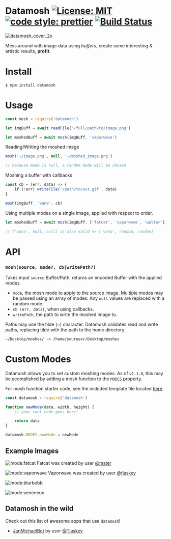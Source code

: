 # Datamosh [![License: MIT](https://img.shields.io/badge/license-MIT-blue)](https://opensource.org/licenses/MIT) [![code style: prettier](https://img.shields.io/badge/code_style-prettier-ff69b4.svg)](https://github.com/prettier/prettier) [![Build Status](https://travis-ci.com/mster/datamosh.svg?branch=master)](https://travis-ci.com/mster/datamosh)

![datamosh_cover_2x](https://user-images.githubusercontent.com/15038724/122327314-838e3d80-cee2-11eb-89d8-e315556797ba.png)

Mess around with image data using _buffers_, create some interesting & artistic results, **profit**.

# Install

```
$ npm install datamosh
```

# Usage

```js
const mosh = require('datamosh')

let imgBuff = await readFile('/full/path/to/image.png')

let moshedBuff = await mosh(imgBuff, 'vaporwave')
```

Reading/Writing the moshed image

```js
mosh('~/image.png', null, '~/moshed_image.png')

// because mode is null, a random mode will be chosen
```

Moshing a buffer with callbacks

```js
const cb = (err, data) => {
    if (!err) writeFile('/path/to/out.gif', data)
}

mosh(imgBuff, 'vana', cb)
```

Using multiple modes on a single image, applied with respect to order.

```js
let moshedBuff = await mosh(imgBuff, ['fatcat', 'vaporwave', 'walter'])

// ['vana', null, null] is also valid => ['vana', random, random]
```

# API

### `mosh(source, mode?, cb|writePath?)`

Takes input `source` Buffer/Path, returns an encoded Buffer with the applied modes.

-   `mode`, the mosh mode to apply to the source image. Multiple modes may be passed using an array of modes. Any `null` values are replaced with a random mode.
-   `cb (err, data)`, when using callbacks.
-   `writePath`, the path to write the moshed image to.

Paths may use the tilde (~) character. Datamosh validates read and write paths, replacing tilde with the path to the home directory.

```
~/Desktop/moshes/ -> /home/youruser/Desktop/moshes
```

# Custom Modes

Datamosh allows you to set custom moshing modes. As of `v1.1.0`, this may be acomplished by adding a mosh function to the `MODES` property.

For mosh function starter code, see the included template file located [here](https://github.com/mster/datamosh/blob/master/lib/modes/template).

```js
const datamosh = require('datamosh')

function newMode(data, width, height) {
    // your cool code goes here!

    return data
}

datamosh.MODES.newMode = newMode
```

## Example Images

![mode:fatcat](https://user-images.githubusercontent.com/15038724/118332090-64088d00-b4be-11eb-8d6e-139174c5d3ab.png)
Fatcat was created by user [@mster](https://github.com/mster)

![mode:vaporwave](https://user-images.githubusercontent.com/15038724/118332426-e8f3a680-b4be-11eb-9623-73be0128cc0a.png)
Vaporwave was created by user [@tlaskey](https://github.com/tlaskey)

![mode:blurbobb](https://user-images.githubusercontent.com/15038724/118333046-dfb70980-b4bf-11eb-9142-97b91bbb6721.png)

![mode:veneneux](https://user-images.githubusercontent.com/15038724/118332676-4ee02e00-b4bf-11eb-9a71-9974933ad014.png)

## Datamosh in the wild

Check out this list of awesome apps that use `datamosh`!

-   [JanMichaelBot](https://github.com/tlaskey/JanMichaelBot) by user [@Tlaskey](https://github.com/tlaskey)
